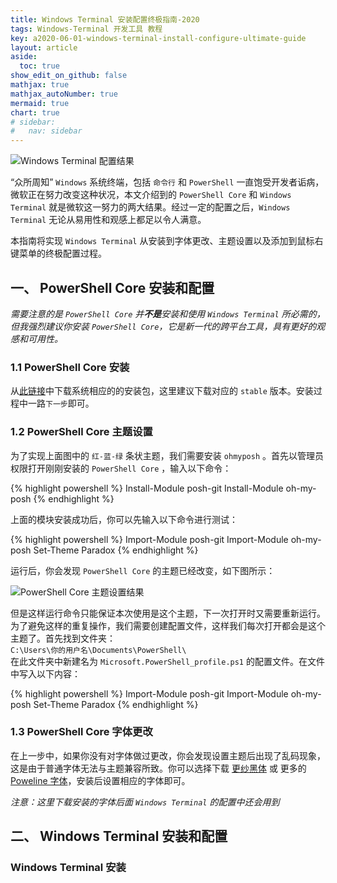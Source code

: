 ```yaml
---
title: Windows Terminal 安装配置终极指南-2020
tags: Windows-Terminal 开发工具 教程
key: a2020-06-01-windows-terminal-install-configure-ultimate-guide
layout: article
aside:
  toc: true
show_edit_on_github: false
mathjax: true
mathjax_autoNumber: true
mermaid: true
chart: true
# sidebar:
#   nav: sidebar
---
```

![Windows Terminal 配置结果]({site.url}/_illustrations/2020-06-01_213803-windows_terminal_final_result.png)

“众所周知” `Windows` 系统终端，包括 `命令行` 和 `PowerShell` 一直饱受开发者诟病，微软正在努力改变这种状况，本文介绍到的 `PowerShell Core` 和 `Windows Terminal` 就是微软这一努力的两大结果。经过一定的配置之后，`Windows Terminal` 无论从易用性和观感上都足以令人满意。 

本指南将实现 `Windows Terminal` 从安装到字体更改、主题设置以及添加到鼠标右键菜单的终极配置过程。

## 一、 PowerShell Core 安装和配置
_需要注意的是 `PowerShell Core` 并**不是**安装和使用 `Windows Terminal` 所必需的，但我强烈建议你安装 `PowerShell Core`，它是新一代的跨平台工具，具有更好的观感和可用性。_
### 1.1 PowerShell Core 安装
从[此链接](https://github.com/PowerShell/PowerShell/blob/master/README.md)中下载系统相应的的安装包，这里建议下载对应的 `stable` 版本。安装过程中一路`下一步`即可。
### 1.2 PowerShell Core 主题设置
为了实现上面图中的 `红-蓝-绿` 条状主题，我们需要安装 `ohmyposh` 。首先以管理员权限打开刚刚安装的 `PowerShell Core` ，输入以下命令：

{% highlight powershell %}
Install-Module posh-git
Install-Module oh-my-posh
{% endhighlight %}

上面的模块安装成功后，你可以先输入以下命令进行测试：

{% highlight powershell %}
Import-Module posh-git
Import-Module oh-my-posh
Set-Theme Paradox
{% endhighlight %}

运行后，你会发现 `PowerShell Core` 的主题已经改变，如下图所示：

![PowerShell Core 主题设置结果]({site.url}/_illustrations/2020-06-01_213803-powershell_core_set_theme_result.png)

但是这样运行命令只能保证本次使用是这个主题，下一次打开时又需要重新运行。为了避免这样的重复操作，我们需要创建配置文件，这样我们每次打开都会是这个主题了。首先找到文件夹：  
`C:\Users\你的用户名\Documents\PowerShell\`  
在此文件夹中新建名为 `Microsoft.PowerShell_profile.ps1` 的配置文件。在文件中写入以下内容：

{% highlight powershell %}
Import-Module posh-git
Import-Module oh-my-posh
Set-Theme Paradox
{% endhighlight %}

### 1.3 PowerShell Core 字体更改
在上一步中，如果你没有对字体做过更改，你会发现设置主题后出现了乱码现象，这是由于普通字体无法与主题兼容所致。你可以选择下载 [更纱黑体](https://mirrors.tuna.tsinghua.edu.cn/github-release/be5invis/Sarasa-Gothic/) 或 更多的 [Poweline 字体](https://github.com/powerline/fonts)，安装后设置相应的字体即可。

_注意：这里下载安装的字体后面 `Windows Terminal` 的配置中还会用到_

## 二、 Windows Terminal 安装和配置
###  Windows Terminal 安装
